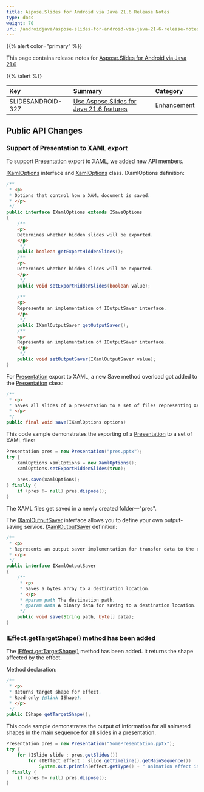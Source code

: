 ```yaml
---
title: Aspose.Slides for Android via Java 21.6 Release Notes
type: docs
weight: 70
url: /androidjava/aspose-slides-for-android-via-java-21-6-release-notes/
---
```


{{% alert color="primary" %}} 

This page contains release notes for [Aspose.Slides for Android via Java 21.6](https://releases.aspose.com/java/repo/com/aspose/aspose-slides/21.6/)

{{% /alert %}} 

|**Key**|**Summary**|**Category**|
| :- | :- | :- |
|SLIDESANDROID-327|[Use Aspose.Slides for Java 21.6 features](/slides/androidjava/aspose-slides-for-java-21-6-release-notes/)|Enhancement|


## Public API Changes ##

### Support of Presentation to XAML export ###

To support [Presentation](https://reference.aspose.com/slides/androidjava/com.aspose.slides/Presentation) export to XAML, we added new API members.

[IXamlOptions](https://reference.aspose.com/slides/androidjava/com.aspose.slides/IXamlOptions) interface and [XamlOptions](https://reference.aspose.com/slides/androidjava/com.aspose.slides/XamlOptions) class. IXamlOptions definition:

``` java
/**
 * <p>
 * Options that control how a XAML document is saved.
 * </p>
 */
public interface IXamlOptions extends ISaveOptions
{
    /**
	<p>
	Determines whether hidden slides will be exported.
	</p>
     */
    public boolean getExportHiddenSlides();
    /**
	<p>
	Determines whether hidden slides will be exported.
	</p>
     */
    public void setExportHiddenSlides(boolean value);
    
    /**
	<p>
	Represents an implementation of IOutputSaver interface.
	</p>
     */
    public IXamlOutputSaver getOutputSaver();
    /**
	<p>
	Represents an implementation of IOutputSaver interface.
	</p>
     */
    public void setOutputSaver(IXamlOutputSaver value);
}
```

For [Presentation](https://reference.aspose.com/slides/androidjava/com.aspose.slides/Presentation) export to XAML, a new Save method overload got added to the [Presentation](https://reference.aspose.com/slides/androidjava/com.aspose.slides/Presentation) class:

``` java
/**
 * <p>
 * Saves all slides of a presentation to a set of files representing XAML markup.
 * </p>
 */
public final void save(IXamlOptions options)
```

This code sample demonstrates the exporting of a [Presentation](https://reference.aspose.com/slides/androidjava/com.aspose.slides/Presentation) to a set of XAML files:

``` java
Presentation pres = new Presentation("pres.pptx");
try {
    XamlOptions xamlOptions = new XamlOptions();
    xamlOptions.setExportHiddenSlides(true);
	
    pres.save(xamlOptions);
} finally {
    if (pres != null) pres.dispose();
}
```

The XAML files get saved in a newly created folder—"pres".

The [IXamlOutputSaver](https://reference.aspose.com/slides/androidjava/com.aspose.slides/IXamlOutputSaver) interface allows you to define your own output-saving service. [IXamlOutputSaver](https://reference.aspose.com/slides/androidjava/com.aspose.slides/IXamlOutputSaver) definition:

``` java
/**
 * <p>
 * Represents an output saver implementation for transfer data to the external storage.
 * </p>
 */
public interface IXamlOutputSaver
{
    /**
     * <p>
     * Saves a bytes array to a destination location.
     * </p>
     * @param path The destination path.
     * @param data A binary data for saving to a destination location.
     */
    public void save(String path, byte[] data);
}
```

### IEffect.getTargetShape() method has been added ###

The [IEffect.getTargetShape()](https://reference.aspose.com/slides/androidjava/com.aspose.slides/IEffect#getTargetShape--) method has been added. It returns the shape affected by the effect.

Method declaration:

``` java
/**
 * <p>
 * Returns target shape for effect.
 * Read-only {@link IShape}.
 * </p>
 */
public IShape getTargetShape();
```

This code sample demonstrates the output of information for all animated shapes in the main sequence for all slides in a presentation.

``` java
Presentation pres = new Presentation("SomePresentation.pptx");
try {
    for (ISlide slide : pres.getSlides())
        for (IEffect effect : slide.getTimeline().getMainSequence())
            System.out.println(effect.getType() + " animation effect is set to shape#" + effect.getTargetShape().getUniqueId() + " on slide#" + slide.getSlideNumber());
} finally {
    if (pres != null) pres.dispose();
}
```


